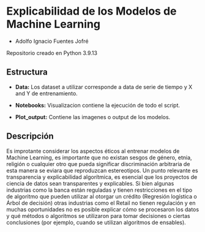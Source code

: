 # Explicabilidad de los Modelos de Machine Learning

- Adolfo Ignacio Fuentes Jofré

Repositorio creado en Python 3.9.13 

## Estructura

- **Data:** Los dataset a utilizar corresponde a data de serie de tiempo y X and Y de entrenamiento.

- **Notebooks:** Visualizacion contiene la ejecución de todo el script.

- **Plot_output:** Contiene las imagenes o output de los modelos.

## Descripción

Es improtante considerar los aspectos éticos al entrenar modelos de Machine Learning, es importante que no existan sesgos de género, etnia, religión o cualquier otro que pueda significar discriminación arbitraria de esta manera se eviara que reproduzcan estereotipos.
Un punto relevante es transparencia y explicabilidad algorítmica, es esencial que los proyectos de ciencia de datos sean transparentes y explicables. Si bien algunas industrias como la banca están reguladas y tienen restricciones en el tipo de algoritmo que pueden utilizar al otorgar un crédito (Regresión logística o Árbol de decisión) otras industrias como el Retail no tienen regulación y en muchas oportunidades no es posible explicar cómo se procesaron los datos y qué métodos o algoritmos se utilizaron para tomar decisiones o ciertas conclusiones (por ejemplo, cuando se utilizan algoritmos de ensables). 

